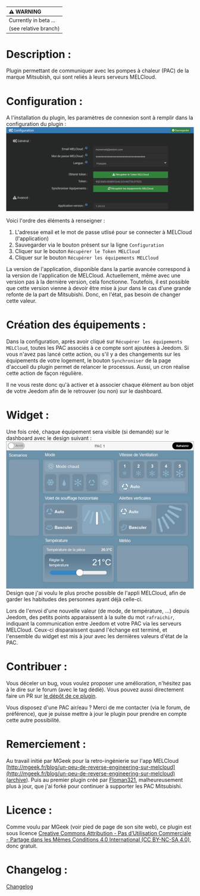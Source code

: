 | :warning: WARNING          |
|:---------------------------|
| Currently in beta ...      |
| (see relative branch)      |

# Description :

Plugin permettant de communiquer avec les pompes à chaleur (PAC) de la marque Mitsubish, qui sont reliés à leurs serveurs MELCloud.

# Configuration :
A l'installation du plugin, les paramètres de connexion sont à remplir dans la configuration du plugin :
![configuration](./Configuration.png?raw=true)

Voici l'ordre des éléments à renseigner :
1. L'adresse email et le mot de passe utlisé pour se connecter à MELCloud (l'application)
2. Sauvegarder via le bouton présent sur la ligne `Configuration`
3. Cliquer sur le bouton `Récupérer le Token MELCloud`
4. Cliquer sur le bouton `Récupérer les équipements MELCloud`

La version de l'application, disponible dans la partie avancée correspond à la version de l'application de MELCloud. Actuellement, même avec une version pas à la dernière version, cela fonctionne. Toutefois, il est possible que cette version vienne à devoir être mise à jour dans le cas d'une grande refonte de la part de Mitsubishi.
Donc, en l'état, pas besoin de changer cette valeur.

# Création des équipements :
Dans la configuration, après avoir cliqué sur `Récupérer les équipements MELCloud`, toutes les PAC associés à ce compte sont ajoutées à Jeedom.
Si vous n'avez pas lancé cette action, ou s'il y a des changements sur les équipements de votre logement, le bouton `Synchroniser` de la page d'accueil du plugin permet de relancer le processus. Aussi, un cron réalise cette action de façon régulière.

Il ne vous reste donc qu'à activer et à associer chaque élément au bon objet de votre Jeedom afin de le retrouver (ou non) sur le dashboard.

# Widget :
Une fois créé, chaque équipement sera visible (si demandé) sur le dashboard avec le design suivant :
![widget](./Widget.png?raw=true)
Design que j'ai voulu le plus proche possible de l'appli MELCloud, afin de garder les habitudes des personnes ayant déjà celle-ci.

Lors de l'envoi d'une nouvelle valeur (de mode, de température, ...) depuis Jeedom, des petits points apparaissent à la suite du mot `rafraichir`, indiquant la communication entre Jeedom et votre PAC via les serveurs MELCloud. Ceux-ci disparaissent quand l'échange est terminé, et l'ensemble du widget est mis à jour avec les dernières valeurs d'état de la PAC.

# Contribuer :
Vous déceler un bug, vous voulez proposer une amélioration, n'hésitez pas à le dire sur le forum (avec le tag dédié). Vous pouvez aussi directement faire un PR sur [le dépôt de ce plugin](https://github.com/DuchkPy/mitsubishimelcloud).

Vous disposez d'une PAC air/eau ? Merci de me contacter (via le forum, de préférence), que je puisse mettre à jour le plugin pour prendre en compte cette autre possibilité.

# Remerciement :
Au travail initié par MGeek pour la retro-ingénierie sur l'app MELCloud [http://mgeek.fr/blog/un-peu-de-reverse-engineering-sur-melcloud](http://mgeek.fr/blog/un-peu-de-reverse-engineering-sur-melcloud) ([archive](https://web.archive.org/web/20220120005605/http://mgeek.fr/blog/un-peu-de-reverse-engineering-sur-melcloud)).
Puis au premier plugin créé par [Floman321](https://github.com/floman321/melcloud), malheureusement plus à jour, que j'ai forké pour continuer à supporter les PAC Mitsubishi.

# Licence :
Comme voulu par MGeek (voir pied de page de son site web), ce plugin est sous licence [Creative Commons Attribution - Pas d’Utilisation Commerciale - Partage dans les Mêmes Conditions 4.0 International (CC BY-NC-SA 4.0)](https://creativecommons.org/licenses/by-nc-sa/4.0/deed.fr), donc gratuit.

# Changelog :
[Changelog](./changelog.md)
